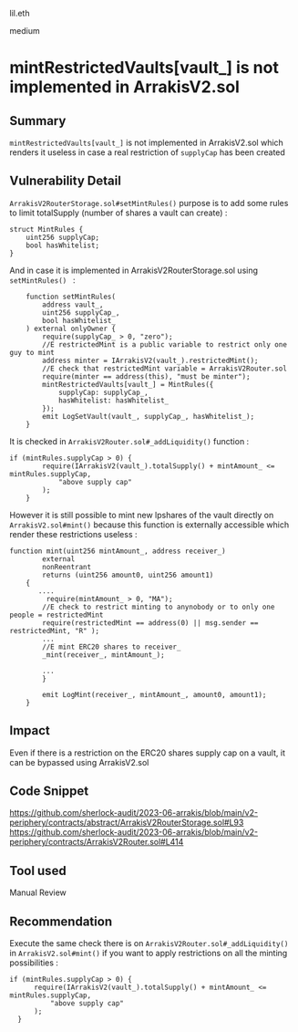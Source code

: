 lil.eth

medium

# mintRestrictedVaults[vault_] is not implemented in ArrakisV2.sol

## Summary
`mintRestrictedVaults[vault_]` is not implemented in ArrakisV2.sol which renders it useless in case a real restriction of `supplyCap` has been created 

## Vulnerability Detail

`ArrakisV2RouterStorage.sol#setMintRules()` purpose is to add some rules to limit totalSupply (number of shares a vault can create) : 
```solidity
struct MintRules {
    uint256 supplyCap;
    bool hasWhitelist;
}
```
And in case it is implemented in ArrakisV2RouterStorage.sol using `setMintRules() ` : 
```solidity
    function setMintRules(
        address vault_,
        uint256 supplyCap_,
        bool hasWhitelist_
    ) external onlyOwner {
        require(supplyCap_ > 0, "zero");
        //E restrictedMint is a public variable to restrict only one guy to mint
        address minter = IArrakisV2(vault_).restrictedMint();
        //E check that restrictedMint variable = ArrakisV2Router.sol
        require(minter == address(this), "must be minter");
        mintRestrictedVaults[vault_] = MintRules({
            supplyCap: supplyCap_,
            hasWhitelist: hasWhitelist_
        });
        emit LogSetVault(vault_, supplyCap_, hasWhitelist_);
    }
```

It is checked in `ArrakisV2Router.sol#_addLiquidity()` function : 
```solidity
if (mintRules.supplyCap > 0) {
        require(IArrakisV2(vault_).totalSupply() + mintAmount_ <=  mintRules.supplyCap,
            "above supply cap"
        );
    }
```
However it is still possible to mint new lpshares of the vault directly on `ArrakisV2.sol#mint()` because this function is externally accessible which render these restrictions useless : 
```solidity
function mint(uint256 mintAmount_, address receiver_)
        external 
        nonReentrant
        returns (uint256 amount0, uint256 amount1)
    {
       ....
         require(mintAmount_ > 0, "MA");
        //E check to restrict minting to anynobody or to only one people = restrictedMint
        require(restrictedMint == address(0) || msg.sender == restrictedMint, "R" );
        ...   
        //E mint ERC20 shares to receiver_
        _mint(receiver_, mintAmount_);

        ...
        }

        emit LogMint(receiver_, mintAmount_, amount0, amount1);
    }
```

## Impact

Even if there is a restriction on the ERC20 shares supply cap on a vault, it can be bypassed using ArrakisV2.sol

## Code Snippet

https://github.com/sherlock-audit/2023-06-arrakis/blob/main/v2-periphery/contracts/abstract/ArrakisV2RouterStorage.sol#L93
https://github.com/sherlock-audit/2023-06-arrakis/blob/main/v2-periphery/contracts/ArrakisV2Router.sol#L414

## Tool used

Manual Review

## Recommendation

Execute the same check there is on `ArrakisV2Router.sol#_addLiquidity()` in `ArrakisV2.sol#mint()` if you want to apply restrictions on all the minting possibilities : 
```solidity
if (mintRules.supplyCap > 0) {
      require(IArrakisV2(vault_).totalSupply() + mintAmount_ <=  mintRules.supplyCap,
          "above supply cap"
      );
  }
```